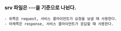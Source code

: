 ### srv 파일은 ---을 기준으로 나뉜다.
    - 위쪽은 request, 서비스 클라이언트가 요청을 보낼 때 사용한다.
    - 아래쪽은 response, 서비스 클라이언트가 응답할 때 사용한다.